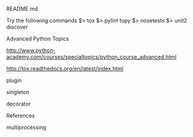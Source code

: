 README.md

Try the following commands
$> tox
$> pylint topy
$> nosetests
$> unit2 discover


Advanced Python Topics

http://www.python-academy.com/courses/specialtopics/python_course_advanced.html

http://tox.readthedocs.org/en/latest/index.html

plugin

singleton

decorator

References

multiprocessing

